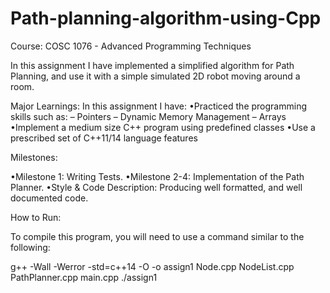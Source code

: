 # Path-planning-algorithm-using-Cpp

Course: COSC 1076 - Advanced Programming Techniques

In this assignment I have implemented a simplified algorithm for Path Planning, and use it with a simple
simulated 2D robot moving around a room.


Major Learnings: In this assignment I have:
  •Practiced the programming skills such as:
    – Pointers
    – Dynamic Memory Management 
    – Arrays
  •Implement a medium size C++ program using predefined classes
  •Use a prescribed set of C++11/14 language features
  
Milestones:
  
•Milestone 1: Writing Tests.
•Milestone 2-4: Implementation of the Path Planner.
•Style & Code Description: Producing well formatted, and well
documented code.

How to Run:

To compile this program, you will need to use a command similar to the following:

g++ -Wall -Werror -std=c++14 -O -o assign1 Node.cpp NodeList.cpp PathPlanner.cpp main.cpp
./assign1


